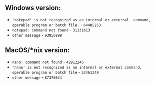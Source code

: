 ## Windows version:

* `'notepad' is not recognized as an internal or external  command, operable program or batch file.` - `64485253`
* `notepad: command not found` - `31131613`
* `other message` - `93856898`

## MacOS/\*nix version:

* `nano: command not found` - `42912246`
* `'nano' is not recognized as an internal or external command, operable program or batch file` - `53461349`
* `other message` - `87376634`